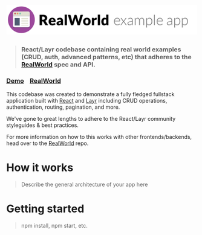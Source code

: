 # ![RealWorld Example App](assets/logo.png)

> ### React/Layr codebase containing real world examples (CRUD, auth, advanced patterns, etc) that adheres to the [RealWorld](https://github.com/gothinkster/realworld) spec and API.

### [Demo](https://react-layr.realworld.io/)&nbsp;&nbsp;&nbsp;&nbsp;[RealWorld](https://github.com/gothinkster/realworld)

This codebase was created to demonstrate a fully fledged fullstack application built with [React](https://reactjs.org/) and [Layr](https://github.com/layrjs/layr) including CRUD operations, authentication, routing, pagination, and more.

We've gone to great lengths to adhere to the React/Layr community styleguides & best practices.

For more information on how to this works with other frontends/backends, head over to the [RealWorld](https://github.com/gothinkster/realworld) repo.

# How it works

> Describe the general architecture of your app here

# Getting started

> npm install, npm start, etc.
